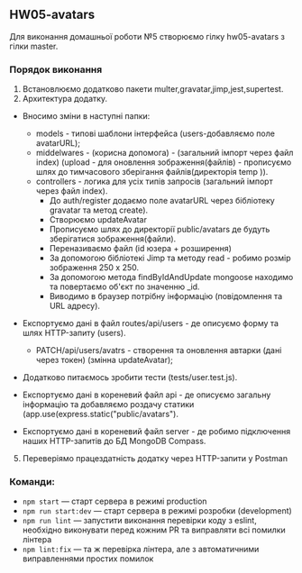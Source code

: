 ##  HW05-avatars

Для виконання домашньої роботи №5 створюємо гілку hw05-avatars з гілки master.

### Порядок виконання
1. Встановлюємо додатково пакети multer,gravatar,jimp,jest,supertest. 
2. Архитектура додатку.
 + Вносимо зміни в наступні папки:
      - models - типові шаблони інтерфейса (users-добавляємо поле avatarURL);
      - middelwares - (корисна допомога) - (загальний імпорт через файл index) (upload - для оновлення зображення(файлів) - прописуємо шлях до тимчасового зберігання файлів(директорія temp )).
      - controllers - логика для усіх типів запросів (загальний імпорт через файл index).
         + До auth/register додаємо поле avatarURL через бібліотеку gravatar та метод create).
         + Створюємо updateAvatar
          - Прописуємо шлях до директорії public/avatars де будуть зберігатися зображення(файли).
          - Переназиваємо файл (id юзера + розширення)
          - За допомогою бібліотекі Jimp та методу read - робимо розмір зображення 250 х 250.
          - За допомогою метода findByIdAndUpdate mongoose находимо та повертаємо об'єкт по значенню _id.
          - Виводимо в браузер потрібну інформацію (повідомлення та URL адресу).
  + Експортуємо дані в файл routes/api/users - де описуємо форму та шлях HTTP-запиту (users).
      - PATCH/api/users/avatrs - створення та оновлення автарки (дані через токен) (змінна updateAvatar);
  + Додатково питаємось зробити тести (tests/user.test.js).
  + Експортуємо дані в кореневий файл api - де описуємо загальну інформацію та добавляємо роздачу статики (app.use(express.static("public/avatars").

  + Експортуємо дані в кореневий файл server - де робимо підключення наших HTTP-запитів до БД MongoDB Compass.
5. Переверіямо працездатність додатку через HTTP-запити у Postman

### Команди:

- `npm start` &mdash; старт сервера в режимі production
- `npm run start:dev` &mdash; старт сервера в режимі розробки (development)
- `npm run lint` &mdash; запустити виконання перевірки коду з eslint, необхідно виконувати перед кожним PR та виправляти всі помилки лінтера
- `npm lint:fix` &mdash; та ж перевірка лінтера, але з автоматичними виправленнями простих помилок
